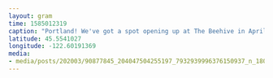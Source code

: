 ```yaml
---
layout: gram
time: 1585012319
caption: "Portland! We've got a spot opening up at The Beehive in April. Times are tough, so possible discounted rent for folks that are out of work due to #covid_19. Link in bio for details! #pdxbeehive"
latitude: 45.5541027
longitude: -122.60191369
media:
- media/posts/202003/90877845_204047504255197_7932939996376150937_n_18020152027263226.jpg
---
```


